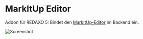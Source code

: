 MarkItUp Editor
================================

Addon für REDAXO 5: Bindet den [MarkItUp-Editor](http://markitup.jaysalvat.com/) im Backend ein.

![Screenshot](https://raw.githubusercontent.com/FriendsOfREDAXO/markitup/assets/rex_markitup.png)
